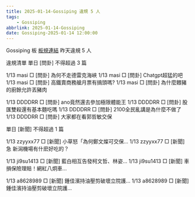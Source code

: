 ```yaml
---
title: 2025-01-14-Gossiping 違規 5 人
tags:
    - Gossiping
abbrlink: 2025-01-14-Gossiping
date: Gossiping-2025-01-14 12:00:00
---
```

Gossiping 板 [板規連結](https://www.ptt.cc/bbs/Gossiping/M.1637425085.A.07D.html)
昨天違規 5 人
<!-- more -->

違規清單
單日 [問卦] 不得超過 3 篇

1/13 masi □ [問卦] 為何不走德雷克海峽
1/13 masi □ [問卦] Chatgpt超猛的吧
1/13 masi □ [問卦] 高鐵賣商務艙月票有搞頭嗎?
1/13 masi □ [問卦] 為什麼餵豬的廚餘允許丟豬肉

1/13 DDDDRR □ [問卦] ano竟然還去參加極限體能王
1/13 DDDDRR □ [問卦] 股匯雙殺還有基本麵吃嗎
1/13 DDDDRR □ [問卦] 2100全民亂講是為什麼不做了
1/13 DDDDRR □ [問卦] 大家都在看郭哲敏交保

單日 [新聞] 不得超過 1 篇

1/13 zzyyxx77 □ [新聞] 小草怒「為何鄭文燦可交保…
1/13 zzyyxx77 □ [新聞] 急 新潟機場有什麽好吃的？

1/13 ji9su1413 □ [新聞] 藍白相互告發柯文哲、林姿…
1/13 ji9su1413 □ [新聞] 車損保險理賠！網紅八炯車…

1/13 a8628989 □ [新聞] 鍾佳濱持油壓剪破壞立院護…
1/13 a8628989 □ [新聞] 鍾佳濱持油壓剪破壞立院護…